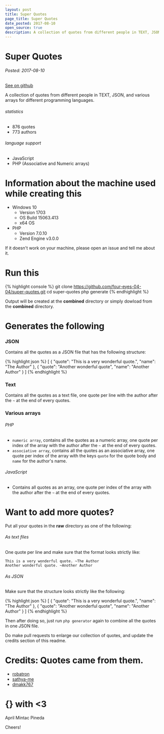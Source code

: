 ```yaml
---
layout: post
title: Super Quotes
page_title: Super Quotes
date_posted: 2017-08-10
open_source: true
description: A collection of quotes from different people in TEXT, JSON, and various arrays for different programming languages.
---
```


# Super Quotes
###### Posted: 2017-08-10
[See on github](https://github.com/aprilmintacpineda/super-quotes)

A collection of quotes from different people in TEXT, JSON, and various arrays for different programming languages.

###### statistics

- 876 quotes
- 773 authors

###### language support

- JavaScript
- PHP (Associative and Numeric arrays)

# Information about the machine used while creating this

- Windows 10
  - Version 1703
  - OS Build 15063.413
  - x64 OS
- PHP
  - Version 7.0.10
  - Zend Engine v3.0.0

If it doesn't work on your machine, please open an issue and tell me about it.

# Run this

{% highlight console %}
git clone https://github.com/four-eyes-04-04/super-quotes.git
cd super-quotes
php generate
{% endhighlight %}

Output will be created at the **combined** directory or simply dowload from the **combined** directory.

# Generates the following

### JSON

Contains all the quotes as a JSON file that has the following structure:

{% highlight json %}
[
  {
    "quote": "This is a very wonderful quote.",
    "name": "The Author"
  },
  {
    "quote": "Another wonderful quote",
    "name": "Another Author"
  }
]
{% endhighlight %}

### Text

Contains all the quotes as a text file, one quote per line with the author after the `~` at the end of every quotes.

### Various arrays

###### PHP
- `numeric array`, contains all the quotes as a numeric array, one quote per index of the array with the author after the `~` at the end of every quotes.
- `associative array`, contains all the quotes as an associative array, one quote per index of the array with the keys `quote` for the quote body and `name` for the author's name.

###### JavaScript
- Contains all quotes as an array, one quote per index of the array with the author after the `~` at the end of every quotes.

# Want to add more quotes?
Put all your quotes in the **raw** directory as one of the following:

###### As text files
One quote per line and make sure that the format looks strictly like:

```
This is a very wonderful quote. ~The Author
Another wonderful quote. ~Another Author
```

###### As JSON
Make sure that the structure looks strictly like the following:

{% highlight json %}
[
  {
    "quote": "This is a very wonderful quote.",
    "name": "The Author"
  },
  {
    "quote": "Another wonderful quote",
    "name": "Another Author"
  }
]
{% endhighlight %}

Then after doing so, just run `php generator` again to combine all the quotes in one JSON file.

Do make pull requests to enlarge our collection of quotes, and update the credits section of this readme.

# Credits: Quotes came from them.

- [robatron](https://gist.github.com/robatron/a66acc0eed3835119817)
- [sathya-me](https://github.com/sathya-me/LoginQuotes/blob/master/Quotes.txt)
- [dmakk767](https://gist.github.com/dmakk767/9375ff01aff76f1788aead1df9a66338)

# {} with <3
April Mintac Pineda

Cheers!
